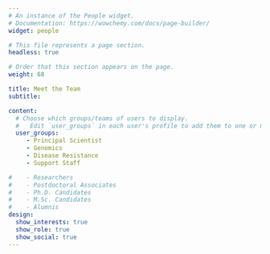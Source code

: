 ```yaml
---
# An instance of the People widget.
# Documentation: https://wowchemy.com/docs/page-builder/
widget: people

# This file represents a page section.
headless: true

# Order that this section appears on the page.
weight: 68

title: Meet the Team
subtitle:

content:
  # Choose which groups/teams of users to display.
  #   Edit `user_groups` in each user's profile to add them to one or more of these groups.
  user_groups:
     - Principal Scientist
     - Genomics
     - Disease Resistance
     - Support Staff

#    - Researchers
#    - Postdoctoral Associates
#    - Ph.D. Candidates
#    - M.Sc. Candidates
#    - Alumnis
design:
  show_interests: true
  show_role: true
  show_social: true
---
```

